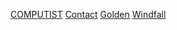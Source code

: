 [COMPUTIST](COMPUTIST/index.html)
[Contact](Contact/index.html)
[Golden](Golden/index.html)
[Windfall](Windfall/index.html)
